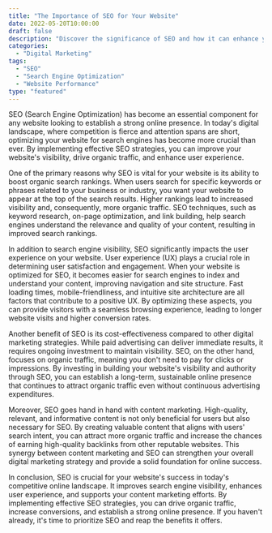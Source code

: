 ```yaml
---
title: "The Importance of SEO for Your Website"
date: 2022-05-20T10:00:00
draft: false
description: "Discover the significance of SEO and how it can enhance your website's visibility and performance."
categories:
  - "Digital Marketing"
tags:
  - "SEO"
  - "Search Engine Optimization"
  - "Website Performance"
type: "featured"
---
```


SEO (Search Engine Optimization) has become an essential component for any website looking to establish a strong online presence. In today's digital landscape, where competition is fierce and attention spans are short, optimizing your website for search engines has become more crucial than ever. By implementing effective SEO strategies, you can improve your website's visibility, drive organic traffic, and enhance user experience.

One of the primary reasons why SEO is vital for your website is its ability to boost organic search rankings. When users search for specific keywords or phrases related to your business or industry, you want your website to appear at the top of the search results. Higher rankings lead to increased visibility and, consequently, more organic traffic. SEO techniques, such as keyword research, on-page optimization, and link building, help search engines understand the relevance and quality of your content, resulting in improved search rankings.

In addition to search engine visibility, SEO significantly impacts the user experience on your website. User experience (UX) plays a crucial role in determining user satisfaction and engagement. When your website is optimized for SEO, it becomes easier for search engines to index and understand your content, improving navigation and site structure. Fast loading times, mobile-friendliness, and intuitive site architecture are all factors that contribute to a positive UX. By optimizing these aspects, you can provide visitors with a seamless browsing experience, leading to longer website visits and higher conversion rates.

Another benefit of SEO is its cost-effectiveness compared to other digital marketing strategies. While paid advertising can deliver immediate results, it requires ongoing investment to maintain visibility. SEO, on the other hand, focuses on organic traffic, meaning you don't need to pay for clicks or impressions. By investing in building your website's visibility and authority through SEO, you can establish a long-term, sustainable online presence that continues to attract organic traffic even without continuous advertising expenditures.

Moreover, SEO goes hand in hand with content marketing. High-quality, relevant, and informative content is not only beneficial for users but also necessary for SEO. By creating valuable content that aligns with users' search intent, you can attract more organic traffic and increase the chances of earning high-quality backlinks from other reputable websites. This synergy between content marketing and SEO can strengthen your overall digital marketing strategy and provide a solid foundation for online success.

In conclusion, SEO is crucial for your website's success in today's competitive online landscape. It improves search engine visibility, enhances user experience, and supports your content marketing efforts. By implementing effective SEO strategies, you can drive organic traffic, increase conversions, and establish a strong online presence. If you haven't already, it's time to prioritize SEO and reap the benefits it offers.
